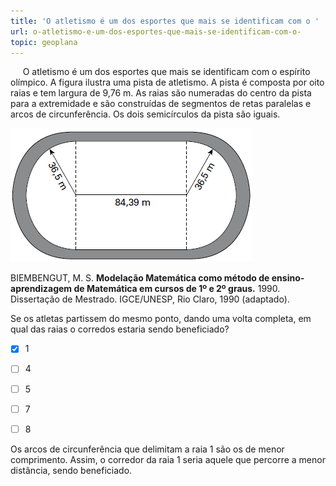 ```yaml
---
title: 'O atletismo é um dos esportes que mais se identificam com o '
url: o-atletismo-e-um-dos-esportes-que-mais-se-identificam-com-o-
topic: geoplana
---
```



     O atletismo é um dos esportes que mais se identificam com o espírito olímpico. A figura ilustra uma pista de atletismo. A pista é composta por oito raias e tem largura de 9,76 m. As raias são numeradas do centro da pista para a extremidade e são construídas de segmentos de retas paralelas e arcos de circunferência. Os dois semicírculos da pista são iguais.

![](b5923954-7501-74b6-1ae6-67201377c2e5.png)

BIEMBENGUT, M. S. **Modelação Matemática como método de ensino-aprendizagem de Matemática em cursos de 1º e 2º graus.** 1990. Dissertação de Mestrado. IGCE/UNESP, Rio Claro, 1990 (adaptado).

Se os atletas partissem do mesmo ponto, dando uma volta completa, em qual das raias o corredos estaria sendo beneficiado?



- [x] 1
- [ ] 4
- [ ] 5
- [ ] 7
- [ ] 8


Os arcos de circunferência que delimitam a raia 1 são os de menor comprimento. Assim, o corredor da raia 1 seria aquele que percorre a menor distância, sendo beneficiado.
